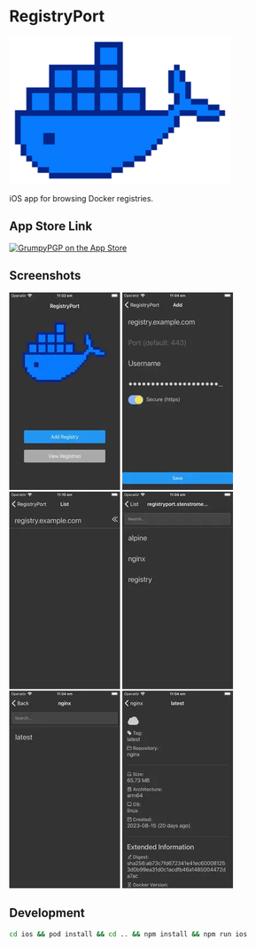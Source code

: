 # RegistryPort

![RegistryPort Logo](whale.png)

iOS app for browsing Docker registries.

## App Store Link

[![GrumpyPGP on the App Store](https://img.shields.io/badge/App_Store-0D96F6?style=for-the-badge&logo=app-store&logoColor=white)](https://apps.apple.com/se/app/registryport/id6464222587)

## Screenshots

[![Screenshot 1](screenshots/thumbs/one.webp)](screenshots/one.webp) [![Screenshot 2](screenshots/thumbs/two.webp)](screenshots/two.webp) [![Screenshot 3](screenshots/thumbs/three.webp)](screenshots/three.webp) [![Screenshot 4](screenshots/thumbs/four.webp)](screenshots/four.webp) [![Screenshot 5](screenshots/thumbs/five.webp)](screenshots/five.webp) [![Screenshot 6](screenshots/thumbs/six.webp)](screenshots/six.webp)

## Development

```bash
cd ios && pod install && cd .. && npm install && npm run ios
```
